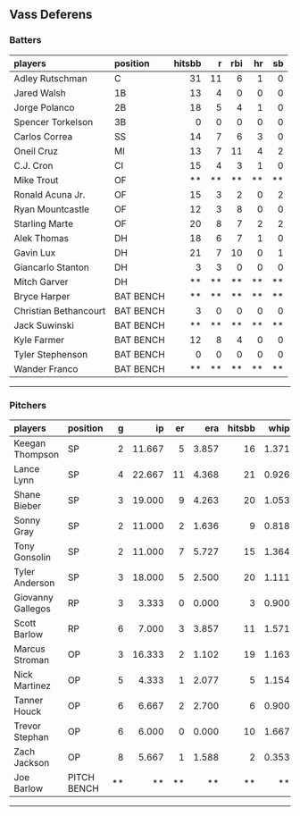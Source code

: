 ## Vass Deferens

### Batters

 
|players               |position  | hitsbb|  r| rbi| hr| sb| 
|:---------------------|:---------|------:|--:|---:|--:|--:| 
|Adley Rutschman       |C         |     31| 11|   6|  1|  0| 
|Jared Walsh           |1B        |     13|  4|   0|  0|  0| 
|Jorge Polanco         |2B        |     18|  5|   4|  1|  0| 
|Spencer Torkelson     |3B        |      0|  0|   0|  0|  0| 
|Carlos Correa         |SS        |     14|  7|   6|  3|  0| 
|Oneil Cruz            |MI        |     13|  7|  11|  4|  2| 
|C.J. Cron             |CI        |     15|  4|   3|  1|  0| 
|Mike Trout            |OF        |     **| **|  **| **| **| 
|Ronald Acuna Jr.      |OF        |     15|  3|   2|  0|  2| 
|Ryan Mountcastle      |OF        |     12|  3|   8|  0|  0| 
|Starling Marte        |OF        |     20|  8|   7|  2|  2| 
|Alek Thomas           |DH        |     18|  6|   7|  1|  0| 
|Gavin Lux             |DH        |     21|  7|  10|  0|  1| 
|Giancarlo Stanton     |DH        |      3|  3|   0|  0|  0| 
|Mitch Garver          |DH        |     **| **|  **| **| **| 
|Bryce Harper          |BAT BENCH |     **| **|  **| **| **| 
|Christian Bethancourt |BAT BENCH |      3|  0|   0|  0|  0| 
|Jack Suwinski         |BAT BENCH |     **| **|  **| **| **| 
|Kyle Farmer           |BAT BENCH |     12|  8|   4|  0|  0| 
|Tyler Stephenson      |BAT BENCH |      0|  0|   0|  0|  0| 
|Wander Franco         |BAT BENCH |     **| **|  **| **| **| 


* * *

### Pitchers

 
|players           |position    |  g|     ip| er|   era| hitsbb|  whip| so|  w| sv| 
|:-----------------|:-----------|--:|------:|--:|-----:|------:|-----:|--:|--:|--:| 
|Keegan Thompson   |SP          |  2| 11.667|  5| 3.857|     16| 1.371|  8|  1|  0| 
|Lance Lynn        |SP          |  4| 22.667| 11| 4.368|     21| 0.926| 28|  1|  0| 
|Shane Bieber      |SP          |  3| 19.000|  9| 4.263|     20| 1.053| 20|  2|  0| 
|Sonny Gray        |SP          |  2| 11.000|  2| 1.636|      9| 0.818| 12|  2|  0| 
|Tony Gonsolin     |SP          |  2| 11.000|  7| 5.727|     15| 1.364| 10|  1|  0| 
|Tyler Anderson    |SP          |  3| 18.000|  5| 2.500|     20| 1.111| 13|  2|  0| 
|Giovanny Gallegos |RP          |  3|  3.333|  0| 0.000|      3| 0.900|  3|  0|  0| 
|Scott Barlow      |RP          |  6|  7.000|  3| 3.857|     11| 1.571|  5|  1|  1| 
|Marcus Stroman    |OP          |  3| 16.333|  2| 1.102|     19| 1.163| 14|  1|  0| 
|Nick Martinez     |OP          |  5|  4.333|  1| 2.077|      5| 1.154|  3|  0|  1| 
|Tanner Houck      |OP          |  6|  6.667|  2| 2.700|      6| 0.900|  3|  0|  2| 
|Trevor Stephan    |OP          |  6|  6.000|  0| 0.000|     10| 1.667| 11|  1|  0| 
|Zach Jackson      |OP          |  8|  5.667|  1| 1.588|      2| 0.353|  8|  0|  2| 
|Joe Barlow        |PITCH BENCH | **|     **| **|    **|     **|    **| **| **| **| 


* * *



